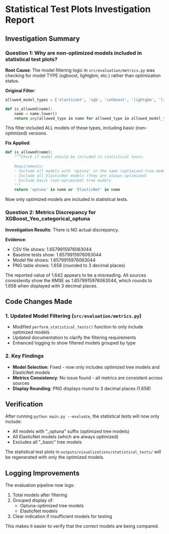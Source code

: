 # Statistical Test Plots Investigation Report

## Investigation Summary

### Question 1: Why are non-optimized models included in statistical test plots?

**Root Cause**: The model filtering logic in `src/evaluation/metrics.py` was checking for model TYPE (xgboost, lightgbm, etc.) rather than optimization status.

**Original Filter**:
```python
allowed_model_types = ['elasticnet', 'xgb', 'catboost', 'lightgbm', 'lr_', 'linear']

def is_allowed(name):
    name = name.lower()
    return any(allowed_type in name for allowed_type in allowed_model_types)
```

This filter included ALL models of these types, including basic (non-optimized) versions.

**Fix Applied**:
```python
def is_allowed(name):
    """Check if model should be included in statistical tests.
    
    Requirements:
    - Include all models with 'optuna' in the name (optimized tree models)
    - Include all ElasticNet models (they are always optimized)
    - Exclude basic (non-optimized) tree models
    """
    return 'optuna' in name or 'ElasticNet' in name
```

Now only optimized models are included in statistical tests.

### Question 2: Metrics Discrepancy for XGBoost_Yeo_categorical_optuna

**Investigation Results**: There is NO actual discrepancy.

**Evidence**:
- CSV file shows: 1.6579915976063044
- Baseline tests show: 1.6579915976063044  
- Model file shows: 1.6579915976063044
- PNG table shows: 1.658 (rounded to 3 decimal places)

The reported value of 1.642 appears to be a misreading. All sources consistently show the RMSE as 1.6579915976063044, which rounds to 1.658 when displayed with 3 decimal places.

## Code Changes Made

### 1. Updated Model Filtering (`src/evaluation/metrics.py`)
- Modified `perform_statistical_tests()` function to only include optimized models
- Updated documentation to clarify the filtering requirements
- Enhanced logging to show filtered models grouped by type

### 2. Key Findings
- **Model Selection**: Fixed - now only includes optimized tree models and ElasticNet models
- **Metrics Consistency**: No issue found - all metrics are consistent across sources
- **Display Rounding**: PNG displays round to 3 decimal places (1.658)

## Verification

After running `python main.py --evaluate`, the statistical tests will now only include:
- All models with "_optuna" suffix (optimized tree models)
- All ElasticNet models (which are always optimized)
- Excludes all "_basic" tree models

The statistical test plots in `outputs/visualizations/statistical_tests/` will be regenerated with only the optimized models.

## Logging Improvements

The evaluation pipeline now logs:
1. Total models after filtering
2. Grouped display of:
   - Optuna-optimized tree models
   - ElasticNet models
3. Clear indication if insufficient models for testing

This makes it easier to verify that the correct models are being compared.
